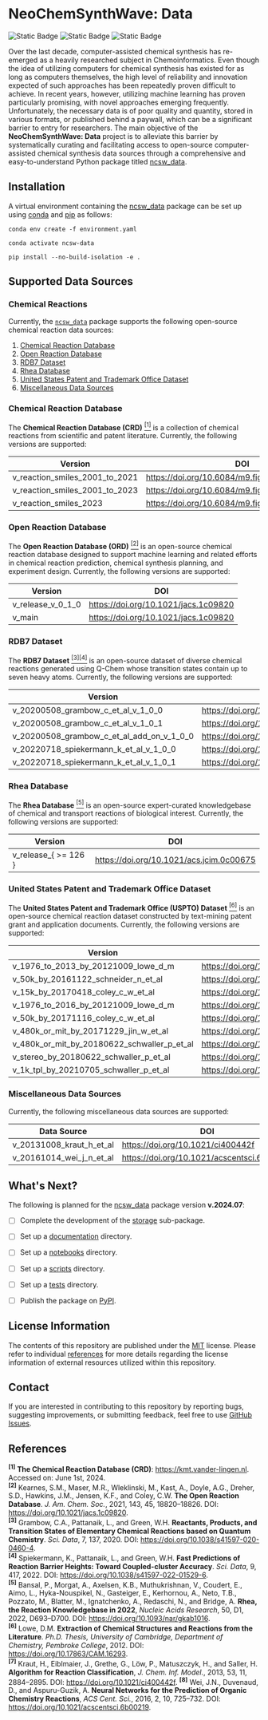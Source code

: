 # NeoChemSynthWave: Data
![Static Badge](https://img.shields.io/badge/ncsw__chemistry-v.2024.06.1-%23ED9B33?logo=github&style=flat)
![Static Badge](https://img.shields.io/badge/Institute%20of%20Science%20Tokyo-%231C3177?style=flat)
![Static Badge](https://img.shields.io/badge/Elix%2C%20Inc.-%235EB6B3?style=flat)

Over the last decade, computer-assisted chemical synthesis has re-emerged as a heavily researched subject in
Chemoinformatics. Even though the idea of utilizing computers for chemical synthesis has existed for as long as
computers themselves, the high level of reliability and innovation expected of such approaches has been repeatedly
proven difficult to achieve. In recent years, however, utilizing machine learning has proven particularly promising,
with novel approaches emerging frequently. Unfortunately, the necessary data is of poor quality and quantity, stored in
various formats, or published behind a paywall, which can be a significant barrier to entry for researchers. The main
objective of the **NeoChemSynthWave: Data** project is to alleviate this barrier by systematically curating and
facilitating access to open-source computer-assisted chemical synthesis data sources through a comprehensive and
easy-to-understand Python package titled [ncsw_data](/ncsw_data).


## Installation
A virtual environment containing the [ncsw_data](/ncsw_data) package can be set up using
[conda](https://docs.conda.io/en/latest) and [pip](https://pip.pypa.io/en/stable) as follows:

```shell
conda env create -f environment.yaml

conda activate ncsw-data

pip install --no-build-isolation -e .
```

## Supported Data Sources
### Chemical Reactions
Currently, the [`ncsw_data`](/ncsw_data) package supports the following open-source chemical reaction data sources:

1. [Chemical Reaction Database](#chemical-reaction-database)
2. [Open Reaction Database](#open-reaction-database)
3. [RDB7 Dataset](#rdb7-dataset)
4. [Rhea Database](#rhea-database)
5. [United States Patent and Trademark Office Dataset](#united-states-patent-and-trademark-office-dataset)
6. [Miscellaneous Data Sources](#miscellaneous-data-sources)


### Chemical Reaction Database
The **Chemical Reaction Database (CRD)** [<sup>[1]</sup>](#References) is a collection of chemical reactions from
scientific and patent literature. Currently, the following versions are supported:

| Version                        | DOI                                             |
|--------------------------------|-------------------------------------------------|
| v_reaction_smiles_2001_to_2021 | https://doi.org/10.6084/m9.figshare.20279733.v1 |
| v_reaction_smiles_2001_to_2023 | https://doi.org/10.6084/m9.figshare.22491730.v1 |
| v_reaction_smiles_2023         | https://doi.org/10.6084/m9.figshare.24921555.v1 |


### Open Reaction Database
The **Open Reaction Database (ORD)** [<sup>[2]</sup>](#References) is an open-source chemical reaction database designed
to support machine learning and related efforts in chemical reaction prediction, chemical synthesis planning, and
experiment design. Currently, the following versions are supported:

| Version           | DOI                                  |
|-------------------|--------------------------------------|
| v_release_v_0_1_0 | https://doi.org/10.1021/jacs.1c09820 |
| v_main            | https://doi.org/10.1021/jacs.1c09820 |


### RDB7 Dataset
The **RDB7 Dataset** [<sup>[3]</sup>](#References)[<sup>[4]</sup>](#References) is an open-source dataset of diverse
chemical reactions generated using Q-Chem whose transition states contain up to seven heavy atoms. Currently, the
following versions are supported:

| Version                                   | DOI                                    |
|-------------------------------------------|----------------------------------------|
| v_20200508_grambow_c_et_al_v_1_0_0        | https://doi.org/10.5281/zenodo.3581267 |
| v_20200508_grambow_c_et_al_v_1_0_1        | https://doi.org/10.5281/zenodo.3715478 |
| v_20200508_grambow_c_et_al_add_on_v_1_0_0 | https://doi.org/10.5281/zenodo.3731554 |
| v_20220718_spiekermann_k_et_al_v_1_0_0    | https://doi.org/10.5281/zenodo.5652098 |
| v_20220718_spiekermann_k_et_al_v_1_0_1    | https://doi.org/10.5281/zenodo.6618262 |


### Rhea Database
The **Rhea Database** [<sup>[5]</sup>](#References) is an open-source expert-curated knowledgebase of chemical and
transport reactions of biological interest. Currently, the following versions are supported:

| Version              | DOI                                      |
|----------------------|------------------------------------------|
| v_release_{ >= 126 } | https://doi.org/10.1021/acs.jcim.0c00675 |


### United States Patent and Trademark Office Dataset
The **United States Patent and Trademark Office (USPTO) Dataset** [<sup>[6]</sup>](#References) is an open-source
chemical reaction dataset constructed by text-mining patent grant and application documents. Currently, the following
versions are supported:

| Version                                     | DOI                                             |
|---------------------------------------------|-------------------------------------------------|
| v_1976_to_2013_by_20121009_lowe_d_m         | https://doi.org/10.6084/m9.figshare.12084729.v1 |
| v_50k_by_20161122_schneider_n_et_al         | https://doi.org/10.1021/acs.jcim.6b00564        |
| v_15k_by_20170418_coley_c_w_et_al           | https://doi.org/10.1021/acscentsci.7b00064      |
| v_1976_to_2016_by_20121009_lowe_d_m         | https://doi.org/10.6084/m9.figshare.5104873.v1  |
| v_50k_by_20171116_coley_c_w_et_al           | https://doi.org/10.1021/acscentsci.7b00355      |
| v_480k_or_mit_by_20171229_jin_w_et_al       | https://doi.org/10.48550/arXiv.1709.04555       |
| v_480k_or_mit_by_20180622_schwaller_p_et_al | https://doi.org/10.1039/C8SC02339E              |
| v_stereo_by_20180622_schwaller_p_et_al      | https://doi.org/10.1039/C8SC02339E              |
| v_1k_tpl_by_20210705_schwaller_p_et_al      | https://doi.org/10.1038/s42256-020-00284-w      |


### Miscellaneous Data Sources
Currently, the following miscellaneous data sources are supported:

| Data Source              | DOI                                        |
|--------------------------|--------------------------------------------|
| v_20131008_kraut_h_et_al | https://doi.org/10.1021/ci400442f          |
| v_20161014_wei_j_n_et_al | https://doi.org/10.1021/acscentsci.6b00219 |


## What's Next?
The following is planned for the [ncsw_data](/ncsw_data) package version **v.2024.07**:

- [ ] Complete the development of the [storage](/ncsw_data/storage) sub-package.
- [ ] Set up a [documentation](/documentation) directory.
- [ ] Set up a [notebooks](/notebooks) directory.
- [ ] Set up a [scripts](/scripts) directory.
- [ ] Set up a [tests](/tests) directory.
- [ ] Publish the package on [PyPI](https://pypi.org).


## License Information
The contents of this repository are published under the [MIT](/LICENSE) license. Please refer to individual
[references](#references) for more details regarding the license information of external resources utilized within this 
repository.


## Contact
If you are interested in contributing to this repository by reporting bugs, suggesting improvements, or submitting
feedback, feel free to use [GitHub Issues](https://github.com/neo-chem-synth-wave/ncsw-data/issues).


## References
<sup>**[1]**</sup> **The Chemical Reaction Database (CRD)**: https://kmt.vander-lingen.nl. Accessed on: June 1st, 2024.
<br>
<sup>**[2]**</sup> Kearnes, S.M., Maser, M.R., Wleklinski, M., Kast, A., Doyle, A.G., Dreher, S.D., Hawkins, J.M.,
Jensen, K.F., and Coley, C.W. **The Open Reaction Database**. _J. Am. Chem. Soc._, 2021, 143, 45, 18820–18826.
DOI: https://doi.org/10.1021/jacs.1c09820.
<br>
<sup>**[3]**</sup> Grambow, C.A., Pattanaik, L., and Green, W.H. **Reactants, Products, and Transition States of
Elementary Chemical Reactions based on Quantum Chemistry**. _Sci. Data_, 7, 137, 2020.
DOI: https://doi.org/10.1038/s41597-020-0460-4.
<br>
<sup>**[4]**</sup> Spiekermann, K., Pattanaik, L., and Green, W.H. **Fast Predictions of Reaction Barrier Heights:
Toward Coupled-cluster Accuracy**. _Sci. Data_, 9, 417, 2022. DOI: https://doi.org/10.1038/s41597-022-01529-6.
<br>
<sup>**[5]**</sup> Bansal, P., Morgat, A., Axelsen, K.B., Muthukrishnan, V., Coudert, E., Aimo, L., Hyka-Nouspikel, N.,
Gasteiger, E., Kerhornou, A., Neto, T.B., Pozzato, M., Blatter, M., Ignatchenko, A., Redaschi, N., and Bridge, A.
**Rhea, the Reaction Knowledgebase in 2022**, _Nucleic Acids Research_, 50, D1, 2022, D693–D700.
DOI: https://doi.org/10.1093/nar/gkab1016.
<br>
<sup>**[6]**</sup> Lowe, D.M. **Extraction of Chemical Structures and Reactions from the Literature**. _Ph.D. Thesis,
University of Cambridge, Department of Chemistry, Pembroke College_, 2012. DOI: https://doi.org/10.17863/CAM.16293.
<br>
<sup>**[7]**</sup> Kraut, H., Eiblmaier, J., Grethe, G., Löw, P., Matuszczyk, H., and Saller, H. **Algorithm for
Reaction Classification**, _J. Chem. Inf. Model._, 2013, 53, 11, 2884–2895. DOI: https://doi.org/10.1021/ci400442f.
<sup>**[8]**</sup> Wei, J.N., Duvenaud, D., and Aspuru-Guzik, A. **Neural Networks for the Prediction of Organic
Chemistry Reactions**, _ACS Cent. Sci._, 2016, 2, 10, 725–732. DOI: https://doi.org/10.1021/acscentsci.6b00219.
